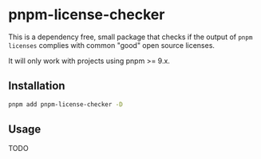 # pnpm-license-checker

This is a dependency free, small package that checks if the output of `pnpm licenses` complies with common "good" open source licenses.

It will only work with projects using pnpm >= 9.x.

## Installation

```bash
pnpm add pnpm-license-checker -D
```

## Usage

TODO

